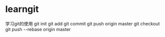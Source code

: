 # learngit
学习git的使用
git init 
git add 
git commit 
git push origin master
git checkout 
git push --rebase origin master

